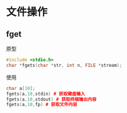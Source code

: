 # 文件操作
## fget
原型
```C++
#include <stdio.h>
char *fgets(char *str, int n, FILE *stream);
```

使用 
```C++
char a[10];
fgets(a,10,stdin) # 获取键盘输入
fgets(a,10,stdout) # 获取终端输出内容
fgets(a,10,fp) # 获取文件内容
```
